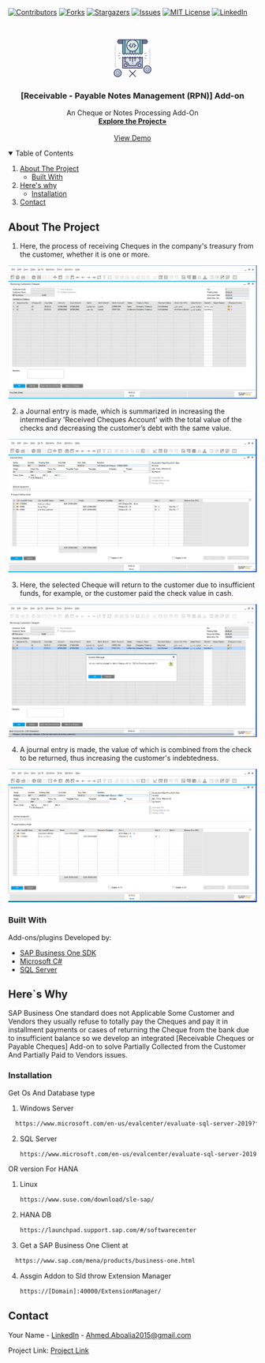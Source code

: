 [![Contributors][contributors-shield]][contributors-url]
[![Forks][forks-shield]][forks-url]
[![Stargazers][stars-shield]][stars-url]
[![Issues][issues-shield]][issues-url]
[![MIT License][license-shield]][license-url] 
[![LinkedIn][linkedin-shield]][linkedin-url]



<!-- PROJECT LOGO -->
<br />
<p align="center">
  <a href="https://github.com/Aboalia/NRPM-Addon">
    <img src="images/logo.png" alt="Logo" width="80" height="80">
  </a>

  <h3 align="center">[Receivable - Payable Notes Management (RPN)] Add-on</h3>

  <p align="center">
    An Cheque or Notes Processing Add-On
    <br />
    <a href="https://github.com/Aboalia/NRPM-Addon"><strong>Explore the Project»</strong></a>
    <br />
    <br />
    <a href="https://github.com/Aboalia/NRPM-Addon">View Demo</a>
  </p>
</p>



<!-- TABLE OF CONTENTS -->
<details open="open">
  <summary>Table of Contents</summary>
  <ol>
    <li>
      <a href="#about-the-project">About The Project</a>
      <ul>
        <li><a href="#built-with">Built With</a></li>
      </ul>
    </li>
    <li>
      <a href="#getting-started">Here's why</a>
      <ul>
        <li><a href="#installation">Installation</a></li>
      </ul>
    </li>
    <li><a href="#contact">Contact</a></li>
  </ol>
</details>



<!-- ABOUT THE PROJECT -->
## About The Project
1. Here, the process of receiving Cheques in the company's treasury from the customer, whether it is one or more.

[![Receiving Cheques][product-screenshot01]]()

2. a Journal entry is made, which is summarized in increasing the intermediary 'Received Cheques Account' with the total value of the checks and decreasing the customer’s debt with the same value.

[![Receiving Cheques][product-screenshot02]]()

3. Here, the selected Cheque will return to the customer due to insufficient funds, for example, or the customer paid the check value in cash.

[![Receiving Cheques][product-screenshot03]]()

4. A journal entry is made, the value of which is combined from the check to be returned, thus increasing the customer's indebtedness.

[![Receiving Cheques][product-screenshot04]]()



### Built With

Add-ons/plugins Developed by:
* [SAP Business One SDK](https://www.sap.com/mena/products/business-one.html)
* [Microsoft C#](https://dotnet.microsoft.com/learn/csharp)
* [SQL Server](https://www.microsoft.com/en-us/sql-server/sql-server-2019)



<!-- GETTING STARTED -->
## Here`s Why
SAP Business One standard does not Applicable Some Customer and Vendors they usually refuse to totally pay the Cheques and pay it in installment payments or cases of returning the Cheque from the bank due to insufficient balance so we develop an integrated [Receivable Cheques or Payable Cheques] Add-on to solve Partially Collected from the Customer And Partially Paid to Vendors issues.


### Installation
Get Os And Database type
1. Windows Server
 ```sh
   https://www.microsoft.com/en-us/evalcenter/evaluate-sql-server-2019?filetype=EXE
   ```
2. SQL Server
   ```sh
   https://www.microsoft.com/en-us/evalcenter/evaluate-sql-server-2019?filetype=EXE
   ```
OR version For HANA
1. Linux
    ```sh
   https://www.suse.com/download/sle-sap/
   ```
   
2. HANA DB
   ```sh
   https://launchpad.support.sap.com/#/softwarecenter
   ```
   
3. Get a SAP Business One Client at 
 ```sh
   https://www.sap.com/mena/products/business-one.html
   ```
4. Assgin Addon to Sld throw Extension Manager
   ```sh
   https://[Domain]:40000/ExtensionManager/
   ```


<!-- CONTACT -->
## Contact

Your Name - [LinkedIn]( https://www.linkedin.com/in/engabo3lia/) - Ahmed.Aboalia2015@gmail.com

Project Link: [Project Link](https://github.com/Aboalia/NRPM-Addon)




<!-- MARKDOWN LINKS & IMAGES -->
<!-- https://www.markdownguide.org/basic-syntax/#reference-style-links -->
[contributors-shield]: https://img.shields.io/github/contributors/othneildrew/Best-README-Template.svg?style=for-the-badge
[contributors-url]: https://github.com/Aboalia/NRPM-Addon/network/members
[forks-shield]: https://img.shields.io/github/forks/othneildrew/Best-README-Template.svg?style=for-the-badge
[forks-url]: https://github.com/Aboalia/NRPM-Addon/network/members
[stars-shield]: https://img.shields.io/github/stars/othneildrew/Best-README-Template.svg?style=for-the-badge
[stars-url]: https://github.com/Aboalia/NRPM-Addon/stargazers
[issues-shield]: https://img.shields.io/github/issues/othneildrew/Best-README-Template.svg?style=for-the-badge
[issues-url]: https://github.com/Aboalia/NRPM-Addon/issues
[license-shield]: https://img.shields.io/github/license/othneildrew/Best-README-Template.svg?style=for-the-badge
[license-url]: https://github.com/Aboalia/NRPM-Addon/blob/master/LICENSE.txt
[linkedin-shield]: https://img.shields.io/badge/-LinkedIn-black.svg?style=for-the-badge&logo=linkedin&colorB=555
[linkedin-url]: https://www.linkedin.com/in/engabo3lia/
[product-screenshot01]: images/ScreenShot01.PNG
[product-screenshot02]: images/ScreenShot02.PNG
[product-screenshot03]: images/ScreenShot03.PNG
[product-screenshot04]: images/ScreenShot04.PNG


